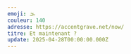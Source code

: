 ```yaml
---
emoji: 🌫
couleur: 140
adresse: https://accentgrave.net/now/
titre: Et maintenant ?
update: 2025-04-28T00:00:00.000Z
---
```

